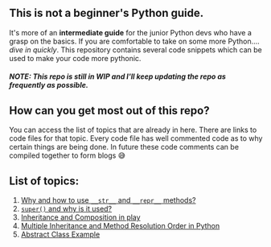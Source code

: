 ## This is not a beginner's Python guide. 
It's more of an **intermediate guide** for the junior Python devs who have a grasp on the basics.
If you are comfortable to take on some more Python.... *dive in quickly*. 
This repository contains several code snippets which can be used to make your code more pythonic.

##### NOTE: This repo is still in WIP and I'll keep updating the repo as frequently as possible.

## How can you get most out of this repo?
You can access the list of topics that are already in here. There are links to code files for that topic. 
Every code file has well commented code as to why certain things are being done. 
In future these code comments can be compiled together to form blogs 😅

## List of topics:
1. [Why and how to use `__str__` and `__repr__` methods?](https://github.com/ayushmahajan/my-python-learning/blob/master/OOP-in-Python/OOP_String_Conversion.py) 
2. [`super()` and why is it used?](https://github.com/ayushmahajan/my-python-learning/blob/master/OOP-in-Python/Super_in_Python.py)
3. [Inheritance and Composition in play](https://github.com/ayushmahajan/my-python-learning/blob/master/OOP-in-Python/Inheritance_and_Composition.py)
4. [Multiple Inheritance and Method Resolution Order in Python](https://github.com/ayushmahajan/my-python-learning/blob/master/OOP-in-Python/Multiple_Inheritance_and_Super.py)
5. [Abstract Class Example](https://github.com/ayushmahajan/my-python-learning/tree/master/OOP-in-Python/AbstractClass)
